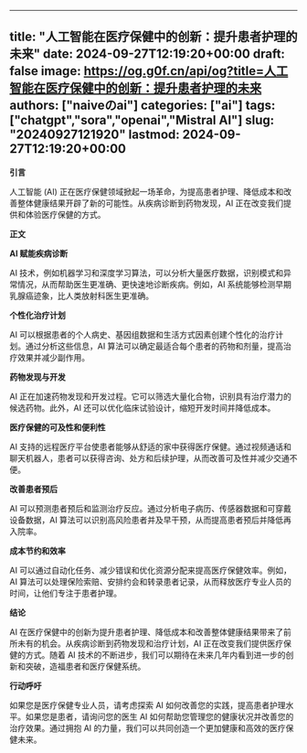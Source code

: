 
---
title: "人工智能在医疗保健中的创新：提升患者护理的未来"
date: 2024-09-27T12:19:20+00:00
draft: false
image: https://og.g0f.cn/api/og?title=人工智能在医疗保健中的创新：提升患者护理的未来
authors: ["naiveのai"]
categories: ["ai"]
tags: ["chatgpt","sora","openai","Mistral AI"]
slug: "20240927121920"
lastmod: 2024-09-27T12:19:20+00:00
---
**引言**

人工智能 (AI) 正在医疗保健领域掀起一场革命，为提高患者护理、降低成本和改善整体健康结果开辟了新的可能性。从疾病诊断到药物发现，AI 正在改变我们提供和体验医疗保健的方式。

**正文**

**AI 赋能疾病诊断**

AI 技术，例如机器学习和深度学习算法，可以分析大量医疗数据，识别模式和异常情况，从而帮助医生更准确、更快速地诊断疾病。例如，AI 系统能够检测早期乳腺癌迹象，比人类放射科医生更准确。

**个性化治疗计划**

AI 可以根据患者的个人病史、基因组数据和生活方式因素创建个性化的治疗计划。通过分析这些信息，AI 算法可以确定最适合每个患者的药物和剂量，提高治疗效果并减少副作用。

**药物发现与开发**

AI 正在加速药物发现和开发过程。它可以筛选大量化合物，识别具有治疗潜力的候选药物。此外，AI 还可以优化临床试验设计，缩短开发时间并降低成本。

**医疗保健的可及性和便利性**

AI 支持的远程医疗平台使患者能够从舒适的家中获得医疗保健。通过视频通话和聊天机器人，患者可以获得咨询、处方和后续护理，从而改善可及性并减少交通不便。

**改善患者预后**

AI 可以预测患者预后和监测治疗反应。通过分析电子病历、传感器数据和可穿戴设备数据，AI 算法可以识别高风险患者并及早干预，从而提高患者预后并降低再入院率。

**成本节约和效率**

AI 可以通过自动化任务、减少错误和优化资源分配来提高医疗保健效率。例如，AI 算法可以处理保险索赔、安排约会和转录患者记录，从而释放医疗专业人员的时间，让他们专注于患者护理。

**结论**

AI 在医疗保健中的创新为提升患者护理、降低成本和改善整体健康结果带来了前所未有的机会。从疾病诊断到药物发现和治疗计划，AI 正在改变我们提供医疗保健的方式。随着 AI 技术的不断进步，我们可以期待在未来几年内看到进一步的创新和突破，造福患者和医疗保健系统。

**行动呼吁**

如果您是医疗保健专业人员，请考虑探索 AI 如何改善您的实践，提高患者护理水平。如果您是患者，请询问您的医生 AI 如何帮助您管理您的健康状况并改善您的治疗效果。通过拥抱 AI 的力量，我们可以共同创造一个更加健康和高效的医疗保健未来。